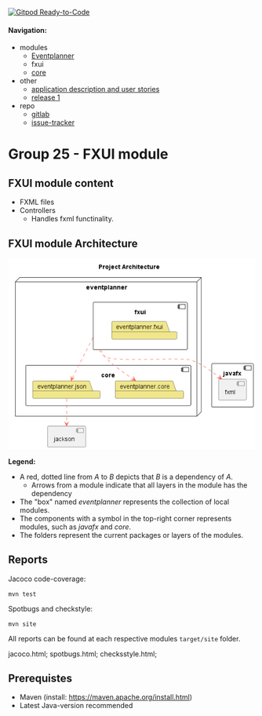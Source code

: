[![Gitpod Ready-to-Code](https://img.shields.io/badge/Gitpod-Ready--to--Code-blue?logo=gitpod)](https://gitpod.stud.ntnu.no/#gitlab.stud.idi.ntnu.no/it1901/groups-2022/gr2225/gr2225) 
#### Navigation:
- modules
    - [Eventplanner](../../README.md)
    - fxui
    - [core](../core/README.md)
- other
    - [application description and user stories](../README.md)
    - [release 1](../../docs/release1.md)
- repo
    - [gitlab](https://gitlab.stud.idi.ntnu.no/it1901/groups-2022/gr2225/gr2225)
    - [issue-tracker](https://gitlab.stud.idi.ntnu.no/it1901/groups-2022/gr2225/gr2225/-/issues)

# Group 25 - FXUI module

## FXUI module content
- FXML files
- Controllers
    - Handles fxml functinality.

## FXUI module Architecture
![Architecture diagram](docs/diagrams/architecture.png)

**Legend:**
 - A red, dotted line from *A* to *B* depicts that *B* is a dependency of *A*.
    - Arrows from a module indicate that all layers in the module has the dependency
 - The "box" named *eventplanner* represents the collection of local modules.
 - The components with a symbol in the top-right corner represents modules, such as *javafx* and *core*.
 - The folders represent the current packages or layers of the modules.


## Reports

Jacoco code-coverage:

 ```
mvn test
```
Spotbugs and checkstyle:

 ```
mvn site
```

All reports can be found at each respective modules `target/site` folder.

jacoco.html;
spotbugs.html;
checksstyle.html;

## Prerequistes

- Maven (install: https://maven.apache.org/install.html)
- Latest Java-version recommended
